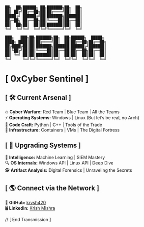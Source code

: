```
██╗  ██╗██████╗ ██╗███████╗██╗  ██╗           
██║ ██╔╝██╔══██╗██║██╔════╝██║  ██║           
█████╔╝ ██████╔╝██║███████╗███████║           
██╔═██╗ ██╔══██╗██║╚════██║██╔══██║           
██║  ██╗██║  ██║██║███████║██║  ██║           
╚═╝  ╚═╝╚═╝  ╚═╝╚═╝╚══════╝╚═╝  ╚═╝           
                                              
███╗   ███╗██╗███████╗██╗  ██╗██████╗  █████╗ 
████╗ ████║██║██╔════╝██║  ██║██╔══██╗██╔══██╗
██╔████╔██║██║███████╗███████║██████╔╝███████║
██║╚██╔╝██║██║╚════██║██╔══██║██╔══██╗██╔══██║
██║ ╚═╝ ██║██║███████║██║  ██║██║  ██║██║  ██║
╚═╝     ╚═╝╚═╝╚══════╝╚═╝  ╚═╝╚═╝  ╚═╝╚═╝  ╚═╝                                            
```

#  [ 0xCyber Sentinel ]

##  [ 🛠 Current Arsenal ]

🔥 **Cyber Warfare:** Red Team | Blue Team | All the Teams  
⚡ **Operating Systems:** Windows | Linux (But let’s be real, no Arch)  
🔧 **Code Craft:** Python | C++ | Tools of the Trade  
🚀 **Infrastructure:** Containers | VMs | The Digital Fortress  

##  [ 📡 Upgrading Systems ]

🧠 **Intelligence:** Machine Learning | SIEM Mastery  
🔍 **OS Internals:** Windows API | Linux API | Deep Dive  
🕵 **Artifact Analysis:** Digital Forensics | Unraveling the Secrets  

##  [ 🌎 Connect via the Network ]

🔗 **GitHub:** [krysh420](https://github.com/krysh420)  
🖥 **LinkedIn:** [Krish Mishra](https://www.linkedin.com/in/krish-mishra-a9410917b/)  

//  [ End Transmission ]  
